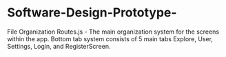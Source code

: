 # Software-Design-Prototype-
File Organization 
Routes.js - The main organization system for the screens within the app. Bottom tab system consists of 5 main tabs Explore, User, Settings, Login, and RegisterScreen. 
